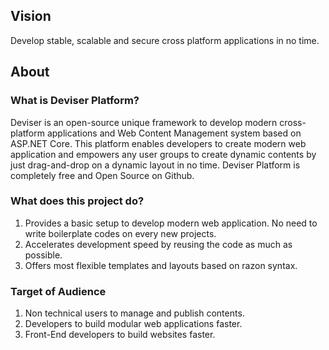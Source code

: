 ## Vision

Develop stable, scalable and secure cross platform applications in no time.

## About
### What is Deviser Platform?
Deviser is an open-source unique framework to develop modern cross-platform applications and Web Content Management system based on ASP.NET Core. This platform enables developers to create modern web application and empowers any user groups to create dynamic contents by just drag-and-drop on a dynamic layout in no time. Deviser Platform is completely free and Open Source on Github.

### What does this project do?
1. Provides a basic setup to develop modern web application. No need to write boilerplate codes on every new projects.
2. Accelerates development speed by reusing the code as much as possible.
3. Offers most flexible templates and layouts based on razon syntax.

### Target of Audience
1. Non technical users to manage and publish contents.
2. Developers to build modular web applications faster.
3. Front-End developers to build websites faster.
